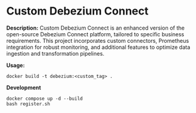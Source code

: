 # Custom Debezium Connect

**Description:**
Custom Debezium Connect is an enhanced version of the open-source Debezium Connect platform, tailored to specific business requirements. This project incorporates custom connectors, Prometheus integration for robust monitoring, and additional features to optimize data ingestion and transformation pipelines.


**Usage:**
```
docker build -t debezium:<custom_tag> .
```

**Development**
```
docker compose up -d --build
bash register.sh
```